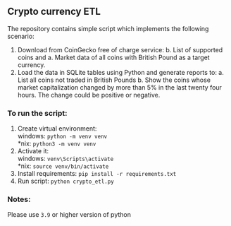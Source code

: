 ## Crypto currency ETL

The repository contains simple script which implements the following scenario:
1. Download from CoinGecko free of charge service:
    b. List of supported coins and
    a. Market data of all coins with British Pound as a target currency.
2. Load the data in SQLite tables using Python and generate reports to:
    a. List all coins not traded in British Pounds
    b. Show the coins whose market capitalization changed by more than 5% in the last twenty four hours. The change could be positive or negative.


### To run the script:

1. Create virtual environment:  
    windows: `python -m venv venv`  
    *nix: `python3 -m venv venv`
2. Activate it:  
   windows: `venv\Scripts\activate`  
   *nix:  `source venv/bin/activate`
3. Install requirements:
    `pip install -r requirements.txt`
4. Run script:
   `python crypto_etl.py`


### Notes:
Please use `3.9` or higher version of python






